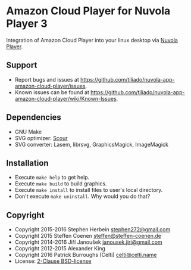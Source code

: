 Amazon Cloud Player for Nuvola Player 3
=======================================

Integration of Amazon Cloud Player into your linux desktop via
[Nuvola Player](https://github.com/tiliado/nuvolaplayer).
 
Support
-------

* Report bugs and issues at <https://github.com/tiliado/nuvola-app-amazon-cloud-player/issues>.
* Known issues can be found at <https://github.com/tiliado/nuvola-app-amazon-cloud-player/wiki/Known-Issues>.

Dependencies
------------

  * GNU Make
  * SVG optimizer: [Scour](https://github.com/codedread/scour)
  * SVG converter: Lasem, librsvg, GraphicsMagick, ImageMagick

Installation
------------

  * Execute ``make help`` to get help.
  * Execute ``make build`` to build graphics.
  * Execute ``make install`` to install files to user's local directory.
  * Don't execute ``make uninstall``. Why would you do that?

Copyright
---------

  - Copyright 2015-2016 Stephen Herbein <stephen272@gmail.com>
  - Copyright 2015 Steffen Coenen <steffen@steffen-coenen.de>
  - Copyright 2014-2016 Jiří Janoušek <janousek.jiri@gmail.com>
  - Copyright 2012-2015 Alexander King
  - Copyright 2016 Patrick Burroughs (Celti) <celti@celti.name>
  - License: [2-Clause BSD-license](./LICENSE)
